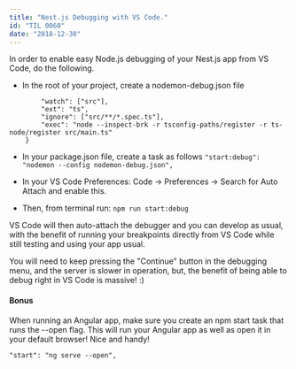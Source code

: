 ```yaml
---
title: "Nest.js Debugging with VS Code."
id: "TIL 0060"
date: "2018-12-30"
---
```


In order to enable easy Node.js debugging of your Nest.js app from VS Code, do the following. 

* In the root of your project, create a nodemon-debug.json file
``` {
        "watch": ["src"],
        "ext": "ts",
        "ignore": ["src/**/*.spec.ts"],
        "exec": "node --inspect-brk -r tsconfig-paths/register -r ts-node/register src/main.ts"
    }
```

* In your package.json file, create a task as follows 
```"start:debug": "nodemon --config nodemon-debug.json",```

* In your VS Code Preferences: Code -> Preferences -> Search for Auto Attach and enable this. 
* Then, from terminal run: ```npm run start:debug```


VS Code will then auto-attach the debugger and you can develop as usual, with the benefit of running your breakpoints directly from VS Code while still testing and using your app usual. 


You will need to keep pressing the "Continue" button in the debugging menu, and the server is slower in operation, but, the benefit of being able to debug right in VS Code is massive! :)


#### Bonus

When running an Angular app, make sure you create an npm start task that runs the --open flag. This will run your Angular app as well as open it in your default browser! Nice and handy! 

```"start": "ng serve --open",```
